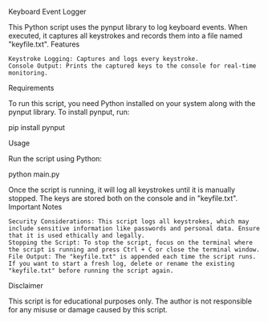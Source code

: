 Keyboard Event Logger

This Python script uses the pynput library to log keyboard events. When executed, it captures all keystrokes and records them into a file named "keyfile.txt".
Features

    Keystroke Logging: Captures and logs every keystroke.
    Console Output: Prints the captured keys to the console for real-time monitoring.

Requirements

To run this script, you need Python installed on your system along with the pynput library. To install pynput, run:

pip install pynput

Usage

Run the script using Python:

python main.py

Once the script is running, it will log all keystrokes until it is manually stopped. The keys are stored both on the console and in "keyfile.txt".
Important Notes

    Security Considerations: This script logs all keystrokes, which may include sensitive information like passwords and personal data. Ensure that it is used ethically and legally.
    Stopping the Script: To stop the script, focus on the terminal where the script is running and press Ctrl + C or close the terminal window.
    File Output: The "keyfile.txt" is appended each time the script runs. If you want to start a fresh log, delete or rename the existing "keyfile.txt" before running the script again.

Disclaimer

This script is for educational purposes only. The author is not responsible for any misuse or damage caused by this script.
